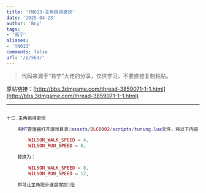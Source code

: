```yaml
---
title: 'YN013-主角跑得更快'
date: '2025-04-23'
author: 'Bny'
tags:
- '易宁'
aliases:
- 'YN013'
comments: false
url: '/p/563/'
---
```


> 代码来源于“易宁”大佬的分享，仅供学习，不要直接复制粘贴。

原帖链接：[http://bbs.3dmgame.com/thread-3859071-1-1.html](http://bbs.3dmgame.com/thread-3859071-1-1.html)

---

```lua  

十三.主角跑得更快

	用MT管理器打开游戏目录/assets/DLC0002/scripts/tuning.lua文件，将以下内容：

		WILSON_WALK_SPEED = 4,
		WILSON_RUN_SPEED = 6,

	替换为：

		WILSON_WALK_SPEED = 8,
		WILSON_RUN_SPEED = 12,

	即可让主角跑步速度增加1倍

```  

